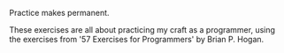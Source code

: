 Practice makes permanent.  
  
These exercises are all about practicing my craft as a programmer, using the exercises from '57 Exercises for Programmers' by Brian P. Hogan.
